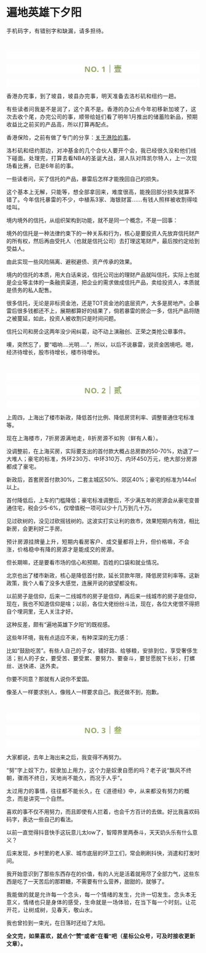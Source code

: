 # 遍地英雄下夕阳

<p style="visibility: visible;"><span style="letter-spacing: 0.578px; text-wrap: wrap; visibility: visible;">手机码字，有错别字和缺漏，请</span><span style="letter-spacing: 0.578px; text-wrap: wrap; visibility: visible;">多担待。</span></p><p style="visibility: visible;"><br style="visibility: visible;"></p><p style="outline: 0px;font-family: system-ui, -apple-system, BlinkMacSystemFont, &quot;Helvetica Neue&quot;, &quot;PingFang SC&quot;, &quot;Hiragino Sans GB&quot;, &quot;Microsoft YaHei UI&quot;, &quot;Microsoft YaHei&quot;, Arial, sans-serif;letter-spacing: 0.544px;text-wrap: wrap;background-color: rgb(255, 255, 255);visibility: visible;"><br style="outline: 0px;visibility: visible;"></p><p style="outline: 0px;letter-spacing: 0.544px;text-wrap: wrap;color: rgb(34, 34, 34);font-family: -apple-system-font, system-ui, &quot;Helvetica Neue&quot;, &quot;PingFang SC&quot;, &quot;Hiragino Sans GB&quot;, &quot;Microsoft YaHei UI&quot;, &quot;Microsoft YaHei&quot;, Arial, sans-serif;background-color: rgb(255, 255, 255);text-align: center;visibility: visible;"><span style="outline: 0px;font-weight: bold;line-height: 25px;color: rgb(149, 169, 103);font-size: 20px;visibility: visible;">NO. 1｜壹</span></p><p style="outline: 0px;letter-spacing: 0.544px;text-wrap: wrap;color: rgb(34, 34, 34);font-family: -apple-system-font, system-ui, &quot;Helvetica Neue&quot;, &quot;PingFang SC&quot;, &quot;Hiragino Sans GB&quot;, &quot;Microsoft YaHei UI&quot;, &quot;Microsoft YaHei&quot;, Arial, sans-serif;background-color: rgb(255, 255, 255);text-align: center;visibility: visible;"><br style="outline: 0px;visibility: visible;"></p><p style="letter-spacing: 0.578px; text-wrap: wrap; visibility: visible;">香港办完事，到了坡县，坡县办完事，明天准备去洛杉矶和纽约一趟。</p><p style="letter-spacing: 0.578px; text-wrap: wrap; visibility: visible;">有些读者问我是不是润了，这个真不是。香港的办公点今年初移新加坡了，这次去收个尾，<span style="font-size: var(--articleFontsize); letter-spacing: 0.034em; visibility: visible;">办完公司的</span><span style="font-size: var(--articleFontsize); letter-spacing: 0.034em; visibility: visible;">事，</span><span style="font-size: var(--articleFontsize); letter-spacing: 0.034em; visibility: visible;">顺带给娃们看了明年1月推出的</span><span style="font-size: var(--articleFontsize); letter-spacing: 0.034em; visibility: visible;">储蓄险新品，预期收益比之前买的产品高，所以打算再配点。</span></p><p style="letter-spacing: 0.578px; text-wrap: wrap; visibility: visible;"><span style="font-size: var(--articleFontsize); letter-spacing: 0.034em; visibility: visible;"></span><span style="font-size: var(--articleFontsize); letter-spacing: 0.034em; visibility: visible;">香港保险，之前有做了专门的分享</span><span style="font-size: var(--articleFontsize); letter-spacing: 0.034em; visibility: visible;">：</span><a target="_blank" href="http://mp.weixin.qq.com/s?__biz=Mzg2OTkwNzE4MA==&amp;mid=2247491724&amp;idx=2&amp;sn=dc72643ae8add52420fe6a504930e63b&amp;chksm=ce974f0ff9e0c619ff375f9ab236c0e6349e8bd9cffa788deecdc1bc31be201c1a16349ab79d&amp;scene=21#wechat_redirect" textvalue="关于港险的事" linktype="text" imgurl="" imgdata="null" data-itemshowtype="0" tab="innerlink" style="font-size: var(--articleFontsize); letter-spacing: 0.034em; visibility: visible;" data-linktype="2" hasload="1">关于港险的事</a><span style="font-size: var(--articleFontsize); letter-spacing: 0.034em; visibility: visible;">。</span></p><p style="letter-spacing: 0.578px; text-wrap: wrap; visibility: visible;">洛杉矶和纽约那边，对冲基金的几个合伙人要开个会，我已经很久没和他们线下碰面。处理完，打算去看NBA的圣诞大战，湖人队对阵凯尔特人，上一次现场看比赛，已是6年前的事。</p><p style="visibility: visible;">一些读者问，买了信托的产品，暴雷后怎样才能挽回自己的损失。</p><p style="visibility: visible;"><span style="font-size: var(--articleFontsize); letter-spacing: 0.034em; visibility: visible;">这个</span><span style="font-size: var(--articleFontsize); letter-spacing: 0.034em; visibility: visible;">基本上无</span><span style="font-size: var(--articleFontsize); letter-spacing: 0.034em; visibility: visible;">解</span><span style="font-size: var(--articleFontsize); letter-spacing: 0.034em; visibility: visible;">，只能等，想全部拿回来，难度很高，能挽回部分损失就算不错了。今年信托暴雷的不少，中植系3家、海银财富......有钱人照样被收割得哇哇叫。</span></p><p style="visibility: visible;">境内境外的信托，从组织架构到功能，就不是同一个概念，不是一回事：</p><p style="visibility: visible;">境外的信托是一种法律约束下的一种关系和行为，核心是要投资人先放弃信托财产的所有权，然后再由受托人（也就是信托公司）去打理这笔财产，最后按约定给到受益人。<br style="visibility: visible;"></p><p style="visibility: visible;">由此实现一些风险隔离、避税避债、资产传承的效果。</p><p style="visibility: visible;">境内的信托的本质，用大白话来说，信托公司出的理财产品就叫信托，实际上也就是企业等主体的一条融资渠道，把企业的需求做成信托产品，卖给投资人，本质就是债务的私人配售。</p><p style="visibility: visible;">很多信托，无论是非标资金池，还是TOT资金池的底层资产，大多是房地产。企暴雷后很多钱都还不上，展期都算好的结果了，倘若暴雷的房企一多，信托产品将随之被蔓延，如此，投资人被收割只是时间问题。<br style="visibility: visible;"></p><p style="visibility: visible;">信托公司和房企这两年没少闹纠葛，动不动上演融创、正荣之类抢公章事件。<br style="visibility: visible;"></p><p>噢，突然忘了，要“唱响....光明.....”，所以，以后不说暴雷，说资金困境吧。嗯，经济待增长，股市待增长，楼市待增长。</p><p><br></p><p style="outline: 0px;font-family: system-ui, -apple-system, BlinkMacSystemFont, &quot;Helvetica Neue&quot;, &quot;PingFang SC&quot;, &quot;Hiragino Sans GB&quot;, &quot;Microsoft YaHei UI&quot;, &quot;Microsoft YaHei&quot;, Arial, sans-serif;letter-spacing: 0.544px;text-wrap: wrap;background-color: rgb(255, 255, 255);visibility: visible;"><br style="outline: 0px;visibility: visible;"></p><p style="outline: 0px;letter-spacing: 0.544px;text-wrap: wrap;color: rgb(34, 34, 34);font-family: -apple-system-font, system-ui, &quot;Helvetica Neue&quot;, &quot;PingFang SC&quot;, &quot;Hiragino Sans GB&quot;, &quot;Microsoft YaHei UI&quot;, &quot;Microsoft YaHei&quot;, Arial, sans-serif;background-color: rgb(255, 255, 255);text-align: center;visibility: visible;"><span style="outline: 0px;font-weight: bold;line-height: 25px;color: rgb(149, 169, 103);font-size: 20px;visibility: visible;">NO. 2｜贰</span></p><p style="outline: 0px;letter-spacing: 0.544px;text-wrap: wrap;color: rgb(34, 34, 34);font-family: -apple-system-font, system-ui, &quot;Helvetica Neue&quot;, &quot;PingFang SC&quot;, &quot;Hiragino Sans GB&quot;, &quot;Microsoft YaHei UI&quot;, &quot;Microsoft YaHei&quot;, Arial, sans-serif;background-color: rgb(255, 255, 255);text-align: center;visibility: visible;"><br style="outline: 0px;visibility: visible;"></p><p>上周四，上海出了楼市新政，降低首付比例、降低房贷利率、调整普通住宅标准等。<br></p><p><span style="letter-spacing: 0.578px;text-wrap: wrap;">现在</span><span style="letter-spacing: 0.578px;text-wrap: wrap;">上海楼市，7</span><span style="letter-spacing: 0.578px;text-wrap: wrap;">折房源</span><span style="letter-spacing: 0.578px;text-wrap: wrap;">满地走，8</span><span style="letter-spacing: 0.578px;text-wrap: wrap;">折房源不如狗（</span><span style="letter-spacing: 0.578px;text-wrap: wrap;">鲜有人看）</span><span style="letter-spacing: 0.578px;text-wrap: wrap;">。</span></p><p>没调整前，在上海买房，实际要支出的首付款大概占总房款的50-70%，劝退了一大堆人；<span style="font-size: var(--articleFontsize);letter-spacing: 0.034em;">豪宅的标准，</span><span style="font-size: var(--articleFontsize);letter-spacing: 0.034em;">外环230万</span><span style="font-size: var(--articleFontsize);letter-spacing: 0.034em;">、中环</span><span style="font-size: var(--articleFontsize);letter-spacing: 0.034em;">310万</span><span style="font-size: var(--articleFontsize);letter-spacing: 0.034em;">、内环</span><span style="font-size: var(--articleFontsize);letter-spacing: 0.034em;">450万元，绝大部分房源都成了豪宅。</span></p><p>新政后，首套房首付款30%，二套主城区50%、郊区40%；豪宅的标准为144㎡以上。</p><p>首付降低后，上车的门槛降低；豪宅标准调整后，不少满五年的房源会从豪宅变普通住宅，税会少5-6%，仅增值税一项可以少十几万到几十万。<br></p><p>见过砍树的，没见过砍摇钱树的。这波实打实让利的救市，效果短期内有效，相比新房，会更利好二手房。</p><p><span style="font-size: var(--articleFontsize);letter-spacing: 0.034em;">预计房源</span><span style="font-size: var(--articleFontsize);letter-spacing: 0.034em;">挂牌量上升</span><span style="font-size: var(--articleFontsize);letter-spacing: 0.034em;">，</span><span style="font-size: var(--articleFontsize);letter-spacing: 0.034em;">短期内看房客户、成交量都将上升</span><span style="font-size: var(--articleFontsize);letter-spacing: 0.034em;">，但价格嘛，不会涨</span><span style="font-size: var(--articleFontsize);letter-spacing: 0.034em;">，价格稳中有降的房源才是能成交的房源。</span></p><p>但长期嘛，还是要看市场的信心和预期，百姓的口袋和就业情况。<br></p><p>北京也出了楼市新政，核心是降低首付款，延长贷款年限，降低房贷利率等。这新政策，我个人看了没多大感觉，连展开说的欲望都没有。<br></p><p>以前房子是信仰，后来一二线城市的房子是信仰，再后来一线城市的房子是信仰，现在，我也不知道信仰是啥；以前，各位大佬纷纷斗法，现在，各位大佬恨不得把自个埋洞里，无人关注才好。</p><p>这种反差，颇有“遍地英雄下夕阳”的既视感。</p><p>这些年环境，我有点适应不来，有种深深的无力感：<br></p><p>比如“鼓励吃苦”。有些人<span style="font-size: var(--articleFontsize);letter-spacing: 0.034em;">自己的子女，铺好路、给够粮，安排到位，享受奢侈生活；</span><span style="font-size: var(--articleFontsize);letter-spacing: 0.034em;">别人的子女，要受苦、要受累、要努力、要奋斗，要甘愿脱下长衫，打螺丝、送快递、送外卖。</span></p><p><span style="">你要不同意？那就有人说你不爱国。</span></p><p><span style="">像圣人一样要求别人，像贱人一样要求自己。我还做不到，抱歉。</span></p><p><br></p><p style="outline: 0px;font-family: system-ui, -apple-system, BlinkMacSystemFont, &quot;Helvetica Neue&quot;, &quot;PingFang SC&quot;, &quot;Hiragino Sans GB&quot;, &quot;Microsoft YaHei UI&quot;, &quot;Microsoft YaHei&quot;, Arial, sans-serif;letter-spacing: 0.544px;text-wrap: wrap;background-color: rgb(255, 255, 255);visibility: visible;"><br style="outline: 0px;visibility: visible;"></p><p style="outline: 0px;letter-spacing: 0.544px;text-wrap: wrap;color: rgb(34, 34, 34);font-family: -apple-system-font, system-ui, &quot;Helvetica Neue&quot;, &quot;PingFang SC&quot;, &quot;Hiragino Sans GB&quot;, &quot;Microsoft YaHei UI&quot;, &quot;Microsoft YaHei&quot;, Arial, sans-serif;background-color: rgb(255, 255, 255);text-align: center;visibility: visible;"><span style="outline: 0px;font-weight: bold;line-height: 25px;color: rgb(149, 169, 103);font-size: 20px;visibility: visible;">NO. 3｜叁</span></p><p style="outline: 0px;letter-spacing: 0.544px;text-wrap: wrap;color: rgb(34, 34, 34);font-family: -apple-system-font, system-ui, &quot;Helvetica Neue&quot;, &quot;PingFang SC&quot;, &quot;Hiragino Sans GB&quot;, &quot;Microsoft YaHei UI&quot;, &quot;Microsoft YaHei&quot;, Arial, sans-serif;background-color: rgb(255, 255, 255);text-align: center;visibility: visible;"><br style="outline: 0px;visibility: visible;"></p><p>大家都说，去年上海出来之后，我变得不再努力。</p><p><span style="font-size: var(--articleFontsize);letter-spacing: 0.034em;">“努”字上奴下力，奴隶加上用力，这个力是奴隶自愿的吗？</span><span style="font-size: var(--articleFontsize);letter-spacing: 0.034em;">老子说“飘风不终朝，骤雨不终日，天地尚不能久，而况于人乎”。</span><span style="font-size: var(--articleFontsize);letter-spacing: 0.034em;"></span></p><p><span style="font-size: var(--articleFontsize);letter-spacing: 0.034em;">太过用力的事情，往往都不能长久，在《道德经》中，从来都没有努力的概念，而是讲究一个自然。</span><br></p><p><span style="">喜欢的事不仅不用努力，而且即使有人拦着，也会千方百计的去做。好比我喜欢码码字，表达一些自己的看法。</span></p><p>以前一直觉得抖音快手这玩意儿太low了，智障界里两泰斗，天天奶头乐有什么意义？</p><p>后来发现，乡村里的老人家、城市底层的环卫工们，常会刷刷抖快，消遣和打发时间。</p><p>我开始意识到了那些东西存在的价值，有的人光是活着就用尽了全部力气，这些东西是吃了一天苦后的那颗糖，不需要有什么营养，甜甜的，就够了。</p><p><span style="text-wrap: wrap;letter-spacing: 0.578px;">我能做的就是允许每一个念头，每一个情绪的发生，允许一切发生。</span><span style="text-wrap: wrap;letter-spacing: 0.578px;">念头本无意义，情绪也只是身体的感受，</span><span style="text-wrap: wrap;letter-spacing: 0.578px;">生命就是一场体验，在当下每一个时刻。让花开花，让树成树，</span><span style="text-wrap: wrap;letter-spacing: 0.578px;">见春天，敬山水。</span></p><p>我也曾捡到一束光，在日落时还给了太阳。</p><p style="margin-bottom: 0px;"><strong style="outline: 0px;font-family: system-ui, -apple-system, BlinkMacSystemFont, &quot;Helvetica Neue&quot;, &quot;PingFang SC&quot;, &quot;Hiragino Sans GB&quot;, &quot;Microsoft YaHei UI&quot;, &quot;Microsoft YaHei&quot;, Arial, sans-serif;letter-spacing: 0.544px;text-wrap: wrap;background-color: rgb(255, 255, 255);color: rgb(34, 34, 34);font-size: 16px;"><span style="outline: 0px;font-size: 14px;">全文完，如果喜欢，就点个“赞”或者“在看”吧（星标公众号，可及时接收更新文章）。</span></strong></p><p style="display: none;"><mp-style-type data-value="3"></mp-style-type></p>